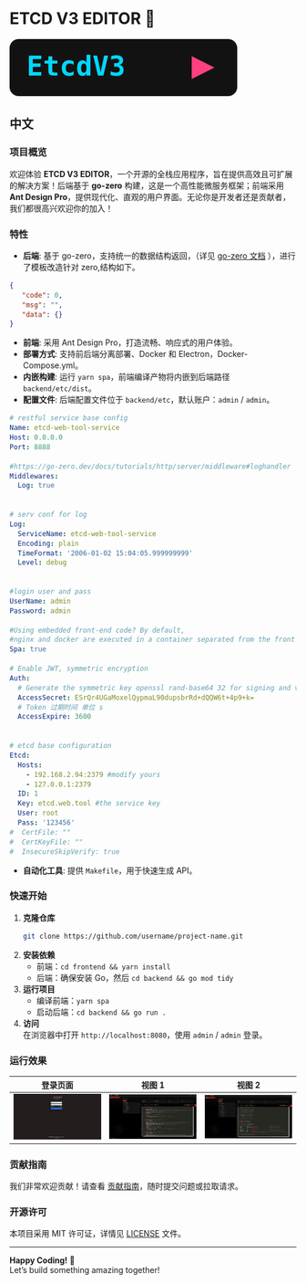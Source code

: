 # ETCD V3 EDITOR 🚀

![Logo](/img/etcd.svg)


## 中文

### 项目概览

欢迎体验 **ETCD V3 EDITOR**，一个开源的全栈应用程序，旨在提供高效且可扩展的解决方案！后端基于 **go-zero**
构建，这是一个高性能微服务框架；前端采用 **Ant Design Pro**，提供现代化、直观的用户界面。无论你是开发者还是贡献者，我们都很高兴欢迎你的加入！

### 特性

- **后端**: 基于 go-zero，支持统一的数据结构返回，（详见 [go-zero 文档](https://go-zero.dev/docs/tutorials/cli/template)
  ），进行了模板改造针对 zero,结构如下。

```json
{
   "code": 0,
   "msg": "",
   "data": {}
}
```
- **前端**: 采用 Ant Design Pro，打造流畅、响应式的用户体验。
- **部署方式**: 支持前后端分离部署、Docker 和 Electron，Docker-Compose.yml。
- **内嵌构建**: 运行 `yarn spa`，前端编译产物将内嵌到后端路径 `backend/etc/dist`。
- **配置文件**: 后端配置文件位于 `backend/etc`，默认账户：`admin` / `admin`。

```yaml
# restful service base config
Name: etcd-web-tool-service
Host: 0.0.0.0
Port: 8888

#https://go-zero.dev/docs/tutorials/http/server/middleware#loghandler
Middlewares:
  Log: true


# serv conf for log
Log:
  ServiceName: etcd-web-tool-service
  Encoding: plain
  TimeFormat: '2006-01-02 15:04:05.999999999'
  Level: debug


#login user and pass
UserName: admin
Password: admin

#Using embedded front-end code? By default, 
#nginx and docker are executed in a container separated from the front and back ends, as described in Docker-compose
Spa: true

# Enable JWT, symmetric encryption
Auth:
  # Generate the symmetric key openssl rand-base64 32 for signing and verifying signatures, which can be changed periodically by itself
  AccessSecret: ESrQr4UGaMoxelQypmaL90dupsbrRd+dQQW6t+4p9+k=
  # Token 过期时间 单位 s
  AccessExpire: 3600


# etcd base configuration 
Etcd:
  Hosts:
    - 192.168.2.94:2379 #modify yours
    - 127.0.0.1:2379
  ID: 1
  Key: etcd.web.tool #the service key 
  User: root
  Pass: '123456'
#  CertFile: ""
#  CertKeyFile: ""
#  InsecureSkipVerify: true


```
- **自动化工具**: 提供 `Makefile`，用于快速生成 API。

### 快速开始

1. **克隆仓库**
   ```bash
   git clone https://github.com/username/project-name.git
   ```
2. **安装依赖**
    - 前端：`cd frontend && yarn install`
    - 后端：确保安装 Go，然后 `cd backend && go mod tidy`
3. **运行项目**
    - 编译前端：`yarn spa`
    - 启动后端：`cd backend && go run .`
4. **访问**  
   在浏览器中打开 `http://localhost:8080`，使用 `admin` / `admin` 登录。

### 运行效果

| 登录页面                    | 视图 1                      | 视图 2                      |
|-------------------------|---------------------------|---------------------------|
| ![Login](img/login.png) | ![View 0](img/view_0.png) | ![View 1](img/view_1.png) |

### 贡献指南

我们非常欢迎贡献！请查看 [贡献指南](CONTRIBUTING.md)，随时提交问题或拉取请求。

### 开源许可

本项目采用 MIT 许可证，详情见 [LICENSE](LICENSE) 文件。

---

**Happy Coding!** 🎉  
Let’s build something amazing together!
